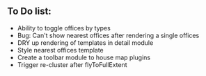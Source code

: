 ## To Do list:

 - Ability to toggle offices by types
 - Bug: Can't show nearest offices after rendering a single offices
 - DRY up rendering of templates in detail module
 - Style nearest offices template
 - Create a toolbar module to house map plugins
 - Trigger re-cluster after flyToFullExtent
